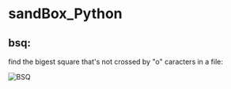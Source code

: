 sandBox_Python
==============

bsq:
----

find the bigest square that's not crossed by "o" caracters in a file:  

![BSQ](https://raw.githubusercontent.com/Bridouille/sandBox_Python/master/img/un_count_island.png "BSQ")
